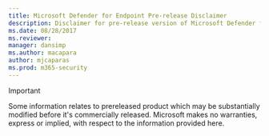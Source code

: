 ```yaml
---
title: Microsoft Defender for Endpoint Pre-release Disclaimer
description: Disclaimer for pre-release version of Microsoft Defender for Endpoint.
ms.date: 08/28/2017
ms.reviewer: 
manager: dansimp
ms.author: macapara
author: mjcaparas
ms.prod: m365-security
---
```


> [!IMPORTANT]
> Some information relates to prereleased product which may be substantially modified before it's commercially released. Microsoft makes no warranties, express or implied, with respect to the information provided here.
